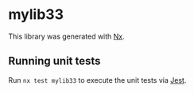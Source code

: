 # mylib33

This library was generated with [Nx](https://nx.dev).

## Running unit tests

Run `nx test mylib33` to execute the unit tests via [Jest](https://jestjs.io).
